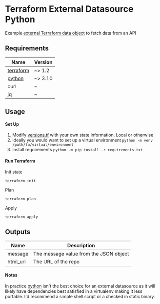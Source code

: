 # Terraform External Datasource Python

Example [external Terraform data object](https://registry.terraform.io/providers/hashicorp/external/latest/docs/data-sources/data_source) to fetch data from an API 

[terraform]: https://www.terraform.io/downloads
[python]: https://www.python.org/downloads

## Requirements

| Name        | Version |
|-------------|---------|
| [terraform] | ~> 1.2  |
| [python]    | ~> 3.10 |
| curl        | ~       |
| jq          | ~       |


## Usage

#### Set Up

1. Modify [versions.tf](version.tf) with your own state information. Local or otherwise
2. Ideally you would want to set up a virtual environment `python -m venv /path/to/virtual/environment`
3. Install requirements `python -m pip install -r requirements.txt`


#### Run Terraform


Init state
```shell
terraform init
```

Plan
```shell
terraform plan
```

Apply
```shell
terraform apply
```


## Outputs


| Name     | Description                            |
|----------|----------------------------------------|
| message  | The message value from the JSON object |
| html_url | The URL of the repo                    |


#### Notes

In practice [python] isn't the best choice for an external datasource as it will likely have dependencies best 
satisfied in a virtualenv making it less portable.
I'd recommend a simple shell script or a checked in static binary.
